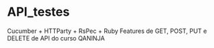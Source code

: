 # API_testes

Cucumber + HTTParty + RsPec + Ruby
Features de GET, POST, PUT e DELETE de API do curso QANINJA
